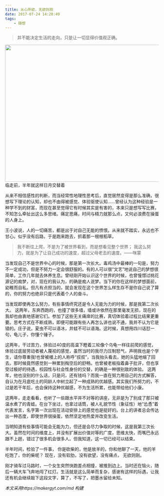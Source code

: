 ```yaml
---
title: 从心所欲，无欲则刚
date: 2017-07-24 14:28:49
tags:
	- 随想
---
```


> 并不能决定生活的走向，只是让一切显得价值观正确。

<img class="wp-image-129" src="http://gaoyuting.org/wp-content/uploads/2017/07/765446205-300x225.jpg" alt="" width="600" height="450" /> 临走前，半年就这样日月交替着

<!-- more -->
从来不相信感性的判断，而当经常性地理性思考后，直觉居然变得是那么准确，很想写下理论的认知，却也不由得被感觉、体验驱使认知……曾经认为这种经验是一种学不到的财富，而现在甚至觉得它有时候其实是有害的，本来只是想写写比赛，不知怎么牵扯出这么多思绪。痛定思痛，时间与精力就那么点，又何必浪费在操蛋的人身上。

王小波说，人的一切痛苦，都是出于对自己无能的愤恨。从来就不踏实，永远也不甘心。似乎没有后路，于是跑来跑去，抓着那一根根稻草。

> 我不断往上爬，不是为了被世界看到，而是想看见整个世界；
> 我这么努力，就是为了让自己成功的速度，超过父母老去的速度。——咪蒙

当发现自己不是世界中心的时候，那是第一次长大。毒鸡汤中最棒的一句是，努力不一定成功，但是不努力一定会很舒服的。有的人可以很“文艺”地说自己的梦想很简单，工作几年就去休养生息。曾经刚开始认识这个世界的时候，也曾憧憬过桃花源记的痴梦，对，现在的我认为，的确是痴人说梦。当下的你在这样的梦想面前，幼稚而自私。但凡有点担当的，就会发现在这个世界怎么样生存不是你自己说了算的，你的努力也绝非只是代表着个人的奋斗。

当发现即使再怎么努力，有些事情终究还是令人无能为力的时候，那是我第二次长大。
这两年，东奔西跑的，也撞了很多墙，墙或许依然在那里毫发无损，现在的我却也由衷地感谢它们。参加了这些无关痛痒的比赛，真切体验着过程比结果更重要。思考方式在不断成熟，即便可能跟有些人再怎么讲也说不通，我并不认为它是错的。庄子说，夏虫不可以语冰，井蛙不可以语海。这时候，真想用四川话怼一句，龟儿子，你懂个锤子。

这两年，干过苦力，体验过40度的高温下瞪着三轮像个乌龟一样往前爬的感觉，体验过底层劳动者被人蔑视的感觉，虽然当时的我尽力压制怒气，声明我也是个学生，请你尊重我!也曾被楼上的人称呼“叔叔”，当我抬头看去，她的头猛地缩了回去。那时候竟然感觉到一种累到掏空后的舒畅。也曾被老板指着鼻子批评，但也享受过极好的待遇，校园性与社会性身份的交替，的确是一种很别致的体验。
这两年，他也没别的什么话，只是问，还有钱吗？而我一直在努力用自己的方式解答，自认为在月底吃土的同龄人中树立起了一种成熟的优越感。其实我们所努力的，不过是若干年后，也会保持这种优越感，不为生活所累，也能带给他们小康。

这两年，走走看看，也听了一些跟水平并不对等的讲座，无非是为了别成了那只被温水煮了的青蛙。在台下坐过，也拿过话筒，被人礼貌节性（象征性）地“怂恿”着代表发言，名字第一次出现在活动安排上的感觉也是挺好的。台上的讲者总会传达出一种态度，即使世界很操蛋，依然坚定地热爱并改变生活。

当明知道有些事情可能会无能为力，但还是会尽力争取的时候，这是我第三次长大。虽然在时间的维度上，并没有扩展出价值对等的广度，思维太快，而嘴巴永远跟不上趟，错过了很多机会很多人。但我知道，这一切已经可以结束。

半年时间，检验了一件事，
你是砍柴的，他是放羊的，你和他聊了一天，他的羊吃饱了，你的柴呢？
现在，没有软肋，没有欲望，没有痛点，
无欲则刚。

刚才骑车过马路时，一个女生突然快跑差点相撞，被推到边上。当时还在恼火，随后一辆大车飞奔地闯了红灯。生活就是这么简单而复杂，感谢有这样的际遇，让我还有机会继续敲下这段文字，算了，不写了，把墨水留给未知。

*本文采用https://makergyt.com/md 构建*

